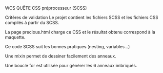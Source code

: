 
WCS
QUÊTE CSS préprocesseur (SCSS)

Critères de validation
Le projet contient les fichiers SCSS et les fichiers CSS compilés à partir du SCSS.

La page precious.html charge ce CSS et le résultat obtenu correspond à la maquette.

Ce code SCSS suit les bonnes pratiques (nesting, variables...)

Une mixin permet de dessiner facilement des anneaux.

Une boucle for est utilisée pour générer les 6 anneaux imbriqués.
